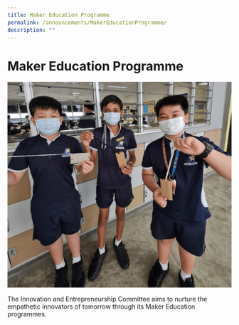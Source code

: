 ```yaml
---
title: Maker Education Programme
permalink: /announcements/MakerEducationProgramme/
description: ""
---
```


# Maker Education Programme

![](/images/Homepage/f6627fc26_3201.png)

The Innovation and Entrepreneurship Committee aims to nurture the empathetic innovators of tomorrow through its Maker Education programmes. 